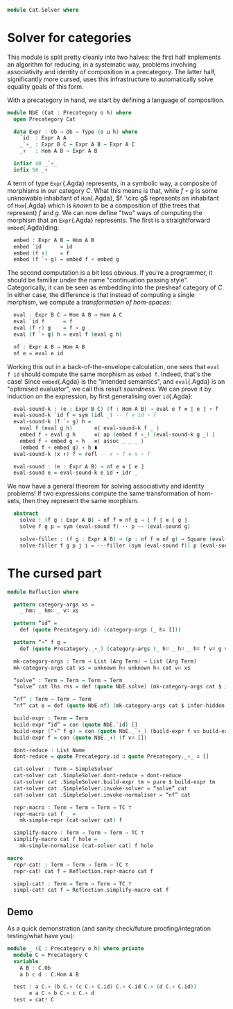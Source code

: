 <!--
```agda
open import 1Lab.Reflection.Solver
open import 1Lab.Reflection
open import 1Lab.Prelude hiding (id ; _∘_)

open import Cat.Base

open import Data.List
```
-->

```agda
module Cat.Solver where
```

<!--
```agda
private variable
  o h : Level
```
-->

# Solver for categories

This module is split pretty cleanly into two halves: the first half
implements an algorithm for reducing, in a systematic way, problems
involving associativity and identity of composition in a precategory.
The latter half, significantly more cursed, uses this infrastructure to
automatically solve equality goals of this form.

With a precategory in hand, we start by defining a language of composition.

```agda
module NbE (Cat : Precategory o h) where
  open Precategory Cat
```
<!--
```agda
  private variable
    A B C : Ob
```
-->
```agda
  data Expr : Ob → Ob → Type (o ⊔ h) where
    `id  : Expr A A
    _`∘_ : Expr B C → Expr A B → Expr A C
    _↑   : Hom A B → Expr A B

  infixr 40 _`∘_
  infix 50 _↑
```

A term of type `Expr`{.Agda} represents, in a symbolic way, a composite
of morphisms in our category $C$. What this means is that, while $f
\circ g$ is some unknowable inhabitant of `Hom`{.Agda}, $f `\circ g$
represents an inhabitant of `Hom`{.Agda} which is _known_ to be a
composition of (the trees that represent) $f$ and $g$. We can now define
"two" ways of computing the morphism that an `Expr`{.Agda} represents.
The first is a straightforward `embed`{.Agda}ding:

```agda
  embed : Expr A B → Hom A B
  embed `id      = id
  embed (f ↑)    = f
  embed (f `∘ g) = embed f ∘ embed g
```

<!--
```agda
  instance
    ⟦⟧-Expr : ⟦⟧-notation (Expr A B)
    ⟦⟧-Expr = brackets _ embed
```
-->

The second computation is a bit less obvious. If you're a programmer, it
should be familiar under the name "continuation passing style".
Categorically, it can be seen as embedding into the presheaf category of
$C$. In either case, the difference is that instead of computing a
single morphism, we compute a _transformation of hom-spaces_:

```agda
  eval : Expr B C → Hom A B → Hom A C
  eval `id f      = f
  eval (f ↑) g    = f ∘ g
  eval (f `∘ g) h = eval f (eval g h)

  nf : Expr A B → Hom A B
  nf e = eval e id
```

Working this out in a back-of-the-envelope calculation, one sees that
`eval f id` should compute the same morphism as `embed f`. Indeed,
that's the case! Since `embed`{.Agda} is the "intended semantics", and `eval`{.Agda} is an
"optimised evaluator", we call this result _soundness_. We can prove it
by induction on the expression, by first generalising over `id`{.Agda}:

```agda
  eval-sound-k : (e : Expr B C) (f : Hom A B) → eval e f ≡ ⟦ e ⟧ ∘ f
  eval-sound-k `id f = sym (idl _) -- f ≡ id ∘ f
  eval-sound-k (f `∘ g) h =
    eval f (eval g h)       ≡⟨ eval-sound-k f _ ⟩
    embed f ∘ eval g h      ≡⟨ ap (embed f ∘_) (eval-sound-k g _) ⟩
    embed f ∘ embed g ∘ h   ≡⟨ assoc _ _ _ ⟩
    (embed f ∘ embed g) ∘ h ∎
  eval-sound-k (x ↑) f = refl -- x ∘ f ≡ x ∘ f

  eval-sound : (e : Expr A B) → nf e ≡ ⟦ e ⟧
  eval-sound e = eval-sound-k e id ∙ idr _
```

We now have a general theorem for solving associativity and identity
problems! If two expressions compute the same transformation of
hom-sets, then they represent the same morphism.

```agda
  abstract
    solve : (f g : Expr A B) → nf f ≡ nf g → ⟦ f ⟧ ≡ ⟦ g ⟧
    solve f g p = sym (eval-sound f) ·· p ·· (eval-sound g)

    solve-filler : (f g : Expr A B) → (p : nf f ≡ nf g) → Square (eval-sound f) p (solve f g p) (eval-sound g)
    solve-filler f g p j i = ··-filler (sym (eval-sound f)) p (eval-sound g) j i
```

# The cursed part

```agda
module Reflection where

  pattern category-args xs =
    _ hm∷ _ hm∷ _ v∷ xs

  pattern “id” =
    def (quote Precategory.id) (category-args (_ h∷ []))

  pattern “∘” f g =
    def (quote Precategory._∘_) (category-args (_ h∷ _ h∷ _ h∷ f v∷ g v∷ []))

  mk-category-args : Term → List (Arg Term) → List (Arg Term)
  mk-category-args cat xs = unknown h∷ unknown h∷ cat v∷ xs

  “solve” : Term → Term → Term → Term
  “solve” cat lhs rhs = def (quote NbE.solve) (mk-category-args cat $ infer-hidden 2 $ lhs v∷ rhs v∷ def (quote refl) [] v∷ [])

  “nf” : Term → Term → Term
  “nf” cat e = def (quote NbE.nf) (mk-category-args cat $ infer-hidden 2 $ e v∷ [])

  build-expr : Term → Term
  build-expr “id” = con (quote NbE.`id) []
  build-expr (“∘” f g) = con (quote NbE._`∘_) (build-expr f v∷ build-expr g v∷ [] )
  build-expr f = con (quote NbE._↑) (f v∷ [])

  dont-reduce : List Name
  dont-reduce = quote Precategory.id ∷ quote Precategory._∘_ ∷ []

  cat-solver : Term → SimpleSolver
  cat-solver cat .SimpleSolver.dont-reduce = dont-reduce
  cat-solver cat .SimpleSolver.build-expr tm = pure $ build-expr tm
  cat-solver cat .SimpleSolver.invoke-solver = “solve” cat
  cat-solver cat .SimpleSolver.invoke-normaliser = “nf” cat

  repr-macro : Term → Term → Term → TC ⊤
  repr-macro cat f _ =
    mk-simple-repr (cat-solver cat) f

  simplify-macro : Term → Term → Term → TC ⊤
  simplify-macro cat f hole =
    mk-simple-normalise (cat-solver cat) f hole

macro
  repr-cat! : Term → Term → Term → TC ⊤
  repr-cat! cat f = Reflection.repr-macro cat f

  simpl-cat! : Term → Term → Term → TC ⊤
  simpl-cat! cat f = Reflection.simplify-macro cat f
```

<!--
```agda
module _ {o h} (C : Precategory o h) {x y : ⌞ C ⌟} {h1 h2 : C .Precategory.Hom x y} where
  open Reflection

  private
    cat-worker : Term → TC ⊤
    cat-worker goal = withReconstructed true $ withNormalisation true $ withReduceDefs (false , dont-reduce) do
      `h1 ← wait-for-type =<< quoteTC h1
      `h2 ← quoteTC h2
      `C ← quoteTC C

      unify goal (“solve” `C (build-expr `h1) (build-expr `h2))

  cat-wrapper : {@(tactic cat-worker) p : h1 ≡ h2} → h1 ≡ h2
  cat-wrapper {p = p} = p

macro
  cat! : Term → TC ⊤
  cat! = flip unify (def (quote cat-wrapper) [])
```
-->

## Demo

As a quick demonstration (and sanity check/future proofing/integration
testing/what have you):

```agda
module _ (C : Precategory o h) where private
  module C = Precategory C
  variable
    A B : C.Ob
    a b c d : C.Hom A B

  test : a C.∘ (b C.∘ (c C.∘ C.id) C.∘ C.id C.∘ (d C.∘ C.id))
       ≡ a C.∘ b C.∘ c C.∘ d
  test = cat! C
```
